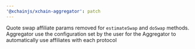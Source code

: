 ```yaml
---
'@xchainjs/xchain-aggregator': patch
---
```


Quote swap affiliate params removed for `estimateSwap` and `doSwap` methods. Aggregator use the configuration set by the user for the Aggregator to automatically use affiliates with each protocol
